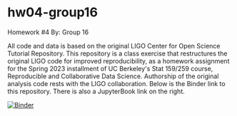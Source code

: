 # hw04-group16
Homework #4
By: Group 16

All code and data is based on the original LIGO Center for Open Science Tutorial Repository. This repository is a class exercise that restructures the original LIGO code for improved reproducibility, as a homework assignment for the Spring 2023 installment of UC Berkeley's Stat 159/259 course, Reproducible and Collaborative Data Science. Authorship of the original analysis code rests with the LIGO collaboration. Below is the Binder link to this repository. There is also a JupyterBook link on the right.

[![Binder](https://mybinder.org/badge_logo.svg)](https://mybinder.org/v2/gh/UCB-stat-159-s23/hw04-group16.git/f058bf7)

